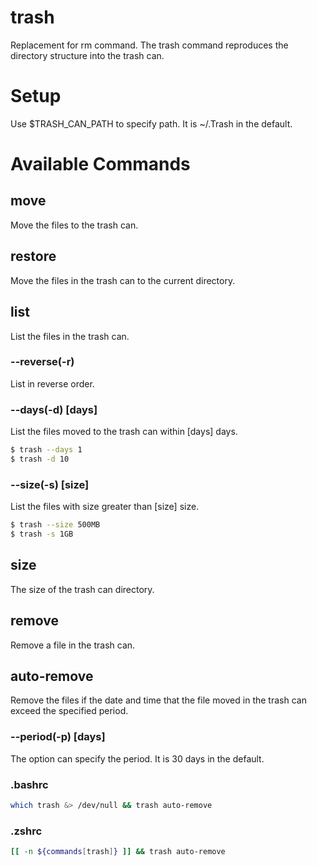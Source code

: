 # trash
Replacement for rm command.
The trash command reproduces the directory structure into the trash can.
# Setup
Use $TRASH_CAN_PATH to specify path.
It is ~/.Trash in the default.
# Available Commands
## move
Move the files to the trash can.
## restore
Move the files in the trash can to the current directory.
## list
List the files in the trash can.
### --reverse(-r)
List in reverse order.
### --days(-d) [days]
List the files moved to the trash can within [days] days.
```bash
$ trash --days 1
$ trash -d 10
```
### --size(-s) [size]
List the files with size greater than [size] size.
```bash
$ trash --size 500MB
$ trash -s 1GB
```
## size
The size of the trash can directory.
## remove
Remove a file in the trash can.
## auto-remove
Remove the files if the date and time that the file moved in the trash can exceed the specified period.
### --period(-p) [days]
The option can specify the period. It is 30 days in the default.
### .bashrc
```bash
which trash &> /dev/null && trash auto-remove
```
### .zshrc
```zsh
[[ -n ${commands[trash]} ]] && trash auto-remove
```
